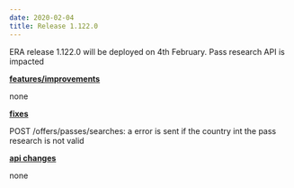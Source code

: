 ```yaml
---
date: 2020-02-04
title: Release 1.122.0
---
```

ERA release 1.122.0 will be deployed on 4th February. Pass research API is impacted

<!--more-->

**<u>features/improvements</u>**

none

**<u>fixes</u>**

POST /offers/passes/searches: a error is sent if the country int the pass research is not valid

**<u>api changes</u>**

none


  
